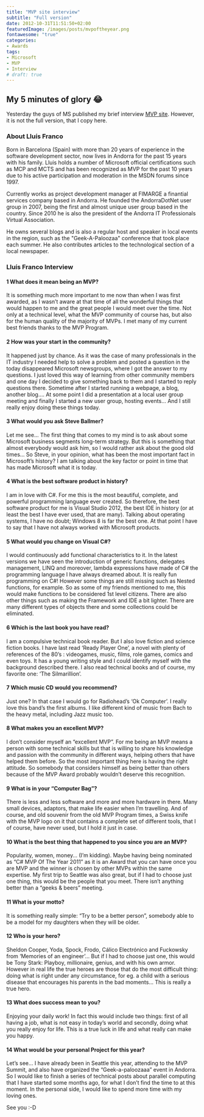 ```yaml
---
title: "MVP site interview"
subtitle: "Full version"
date: 2012-10-31T11:51:50+02:00
featuredImage: /images/posts/mvpoftheyear.png
fontawesome: "true"
categories: 
- Awards
tags:
- Microsoft
- MVP
- Interview
# draft: true
---
```


## My 5 minutes of glory :joy:

Yesterday the guys of MS published my brief interview [MVP site](http://mvp.microsoft.com/en-US/Pages/default.aspx).
However, it is not the full version, that I copy here. 

### About Lluís Franco

Born in Barcelona (Spain) with more than 20 years of experience in the software development sector, now lives in Andorra for the past 15 years with his family. Lluis holds a number of Microsoft official certifications such as MCP and MCTS and has been recognized as MVP for the past 10 years due to his active participation and moderation in the MSDN forums since 1997.

Currently works as project development manager at FIMARGE a finantial services company based in Andorra. He founded the AndorraDotNet user group in 2007, being the first and almost unique user group based in the country. Since 2010 he is also the president of the Andorra IT Professionals Virtual Association.

He owns several blogs and is also a regular host and speaker in local events in the region, such as the "Geek-A-Paloozaa" conference that took place each summer. He also contributes articles to the technological section of a local newspaper.

### Lluís Franco Interview

#### 1 What does it mean being an MVP?

It is something much more important to me now than when I was first awarded, as I wasn’t aware at that time of all the wonderful things that would happen to me and the great people I would meet over the time. Not only at a technical level, what the MVP community of course has, but also for the human quality of the majority of MVPs. I met many of my current best friends thanks to the MVP Program.

#### 2 How was your start in the community?

It happened just by chance. As it was the case of many professionals in the IT industry I needed help to solve a problem and posted a question in the today disappeared Microsoft newsgroups, where I got the answer to my questions. I just loved this way of learning from other community members and one day I decided to give something back to them and I started to reply questions there. Sometime after I started running a webpage, a blog, another blog…. At some point I did a presentation at a local user group meeting and finally I started a new user group, hosting events… And I still really enjoy doing these things today.

#### 3 What would you ask Steve Ballmer?

Let me see… The first thing that comes to my mind is to ask about some Microsoft business segments long-term strategy. But this is something that almost everybody would ask him, so I would rather ask about the good old times… So Steve, in your opinion, what has been the most important fact in Microsoft’s history? I am talking about the key factor or point in time that has made Microsoft what it is today.

#### 4 What is the best software product in history?

I am in love with C#. For me this is the most beautiful, complete, and powerful programming language ever created. So therefore, the best software product for me is Visual Studio 2012, the best IDE in history (or at least the best I have ever used, that are many). Talking about operating systems, I have no doubt; Windows 8 is far the best one. At that point I have to say that I have not always worked with Microsoft products.

#### 5 What would you change on Visual C#?

I would continuously add functional characteristics to it. In the latest versions we have seen the introduction of generic functions, delegates management, LINQ and moreover, lambda expressions have made of C# the programming language I have always dreamed about. It is really fun programming on C#! However some things are still missing such as Nested functions, for example. So as some of my friends mentioned to me, this would make functions to be considered 1st level citizens. There are also other things such as making the Framework and IDE a bit lighter. There are many different types of objects there and some collections could be eliminated.

#### 6 Which is the last book you have read?

I am a compulsive technical book reader. But I also love fiction and science fiction books. I have last read ‘Ready Player One’, a novel with plenty of references of the 80’s : videogames, music, films, role games, comics and even toys. It has a young writing style and I could identify myself with the background described there. I also read technical books and of course, my favorite one: ‘The Silmarillion’.

#### 7 Which music CD would you recommend?

Just one? In that case I would go for Radiohead’s ‘Ok Computer’. I really love this band’s the first albums. I like different kind of music from Bach to the heavy metal, including Jazz music too.

#### 8 What makes you an excellent MVP?

I don’t consider myself an “excellent MVP”. For me being an MVP means a person with some technical skills but that is willing to share his knowledge and passion with the community in different ways, helping others that have helped them before. So the most important thing here is having the right attitude. So somebody that considers himself as being better than others because of the MVP Award probably wouldn’t deserve this recognition.

#### 9 What is in your “Computer Bag”?

There is less and less software and more and more hardware in there. Many small devices, adaptors, that make life easier when I’m travelling. And of course, and old souvenir from the old MVP Program times, a Swiss knife with the MVP logo on it that contains a complete set of different tools, that I of course, have never used, but I hold it just in case.

#### 10 What is the best thing that happened to you since you are an MVP?

Popularity, women, money… (I’m kidding). Maybe having being nominated as “C# MVP Of The Year 2011” as it is an Award that you can have once you are MVP and the winner is chosen by other MVPs within the same expertise. My first trip to Seattle was also great, but if I had to choose just one thing, this would be the people that you meet. There isn’t anything better than a “geeks & beers” meeting.

#### 11 What is your motto?

It is something really simple: “Try to be a better person”, somebody able to be a model for my daughters when they will be older.

#### 12 Who is your hero?

Sheldon Cooper, Yoda, Spock, Frodo, Cálico Electrónico and Fuckowsky from ‘Memories of an engineer’… But if I had to choose just one, this would be Tony Stark: Playboy, millionaire, genius, and with his own armor. However in real life the true heroes are those that do the most difficult thing: doing what is right under any circumstance, for eg. a child with a serious disease that encourages his parents in the bad moments…  This is really a true hero.

#### 13 What does success mean to you?

Enjoying your daily work! In fact this would include two things: first of all having a job, what is not easy in today’s world and secondly, doing what you really enjoy for life. This is a true luck in life and what really can make you happy.

#### 14 What would be your personal Project for this year?

Let’s see… I have already been in Seattle this year, attending to the MVP Summit, and also have organized the “Geek-a-paloozaaa” event in Andorra. So I would like to finish a series of technical posts about parallel computing that I have started some months ago, for what I don’t find the time to at this moment. In the personal side, I would like to spend more time with my loving ones.

See you :-D
